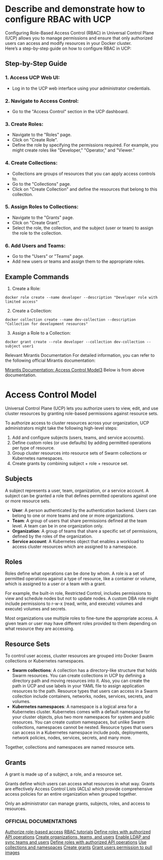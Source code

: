 # Describe and demonstrate how to configure RBAC with UCP

Configuring Role-Based Access Control (RBAC) in Universal Control Plane (UCP) allows you to manage permissions and ensure that only authorized users can access and modify resources in your Docker cluster.  
Here’s a step-by-step guide on how to configure RBAC in UCP:  

## Step-by-Step Guide
### 1. Access UCP Web UI:
- Log in to the UCP web interface using your administrator credentials.

### 2. Navigate to Access Control:
- Go to the "Access Control" section in the UCP dashboard.

### 3. Create Roles:
- Navigate to the "Roles" page.
- Click on "Create Role".
- Define the role by specifying the permissions required. For example, you might create roles like "Developer," "Operator," and "Viewer."

### 4. Create Collections:
- Collections are groups of resources that you can apply access controls to.
- Go to the "Collections" page.
- Click on "Create Collection" and define the resources that belong to this collection.

### 5. Assign Roles to Collections:
- Navigate to the "Grants" page.
- Click on "Create Grant".
- Select the role, the collection, and the subject (user or team) to assign the role to the collection.

### 6. Add Users and Teams:
- Go to the "Users" or "Teams" page.
- Add new users or teams and assign them to the appropriate roles.

## Example Commands
1. Create a Role:

```
docker role create --name developer --description "Developer role with limited access"
```

2. Create a Collection:
```
docker collection create --name dev-collection --description "Collection for development resources"
```

3. Assign a Role to a Collection:
```
docker grant create --role developer --collection dev-collection --subject user1
```

Relevant Mirantis Documentation
For detailed information, you can refer to the following official Mirantis documentation:

[Mirantis Documentation: Access Control Model3](https://docs.mirantis.com/containers/v2.1/dockeree-products/ucp/authorization/access-control-model.html)
Below is from above documentation. 

# Access Control Model

Universal Control Plane (UCP) lets you authorize users to view, edit, and use cluster resources by granting role-based permissions against resource sets.

To authorize access to cluster resources across your organization, UCP administrators might take the following high-level steps:

1. Add and configure subjects (users, teams, and service accounts).
2. Define custom roles (or use defaults) by adding permitted operations per type of resource.
3. Group cluster resources into resource sets of Swarm collections or Kubernetes namespaces.
4. Create grants by combining subject + role + resource set.

## Subjects

A subject represents a user, team, organization, or a service account. A subject can be granted a role that defines permitted operations against one or more resource sets.

- **User**: A person authenticated by the authentication backend. Users can belong to one or more teams and one or more organizations.
- **Team**: A group of users that share permissions defined at the team level. A team can be in one organization only.
- **Organization**: A group of teams that share a specific set of permissions, defined by the roles of the organization.
- **Service account**: A Kubernetes object that enables a workload to access cluster resources which are assigned to a namespace.

## Roles

Roles define what operations can be done by whom. A role is a set of permitted operations against a type of resource, like a container or volume, which is assigned to a user or a team with a grant.

For example, the built-in role, Restricted Control, includes permissions to view and schedule nodes but not to update nodes. A custom DBA role might include permissions to r-w-x (read, write, and execute) volumes and execute) volumes and secrets.

Most organizations use multiple roles to fine-tune the appropriate access. A given team or user may have different roles provided to them depending on what resource they are accessing.

## Resource Sets

To control user access, cluster resources are grouped into Docker Swarm collections or Kubernetes namespaces.

- **Swarm collections**: A collection has a directory-like structure that holds Swarm resources. You can create collections in UCP by defining a directory path and moving resources into it. Also, you can create the path in UCP and use labels in your YAML file to assign application resources to the path. Resource types that users can access in a Swarm collection include containers, networks, nodes, services, secrets, and volumes.
- **Kubernetes namespaces**: A namespace is a logical area for a Kubernetes cluster. Kubernetes comes with a default namespace for your cluster objects, plus two more namespaces for system and public resources. You can create custom namespaces, but unlike Swarm collections, namespaces cannot be nested. Resource types that users can access in a Kubernetes namespace include pods, deployments, network policies, nodes, services, secrets, and many more.

Together, collections and namespaces are named resource sets.

## Grants

A grant is made up of a subject, a role, and a resource set.

Grants define which users can access what resources in what way. Grants are effectively Access Control Lists (ACLs) which provide comprehensive access policies for an entire organization when grouped together.

Only an administrator can manage grants, subjects, roles, and access to resources.

### OFFICIAL DOCUMENTATIONS

[Authorize role-based access](https://docs.mirantis.com/mke/3.4/ops/authorize-rolebased-access.html)
[RBAC tutorials](https://docs.mirantis.com/mke/3.4/ops/authorize-rolebased-access/rbac-tutorials.html)
[Define roles with authorized API operations](https://docs.mirantis.com/mke/3.4/ops/authorize-rolebased-access/define-roles.html#define-roles)
[Create organizations, teams, and users](https://docs.mirantis.com/mke/3.4/ops/authorize-rolebased-access/create-subjects.html)
[Enable LDAP and sync teams and users](https://docs.mirantis.com/mke/3.4/ops/authorize-rolebased-access/sync-ldap.html)
[Define roles with authorized API operations](https://docs.mirantis.com/mke/3.4/ops/authorize-rolebased-access/define-roles.html)
[Use collections and namespaces](https://docs.mirantis.com/mke/3.4/ops/authorize-rolebased-access/collections-and-namespaces.html)
[Create grants](https://docs.mirantis.com/mke/3.4/ops/authorize-rolebased-access/create-grants.html)
[Grant users permission to pull images](https://docs.mirantis.com/mke/3.4/ops/authorize-rolebased-access/pull-images.html)











